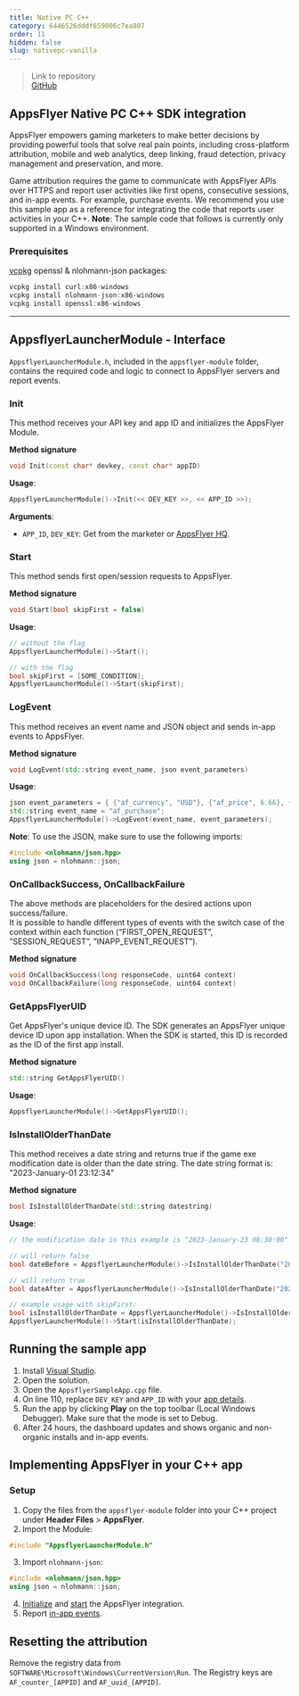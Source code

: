 ```yaml
---
title: Native PC C++
category: 6446526dddf659006c7ea807
order: 11
hidden: false
slug: nativepc-vanilla
---
```


> Link to repository  
> [GitHub](https://github.com/AppsFlyerSDK/appsflyer-native-pc-sample-app)

## AppsFlyer Native PC C++ SDK integration

AppsFlyer empowers gaming marketers to make better decisions by providing powerful tools that solve real pain points, including cross-platform attribution, mobile and web analytics, deep linking, fraud detection, privacy management and preservation, and more.

Game attribution requires the game to communicate with AppsFlyer APIs over HTTPS and report user activities like first opens, consecutive sessions, and in-app events. For example, purchase events.
We recommend you use this sample app as a reference for integrating the code that reports user activities in your C++. **Note**: The sample code that follows is currently only supported in a Windows environment.

### Prerequisites

[vcpkg](https://vcpkg.io/en/index.html) openssl & nlohmann-json packages:

```c++
vcpkg install curl:x86-windows
vcpkg install nlohmann-json:x86-windows
vcpkg install openssl:x86-windows
```

<hr/>

## AppsflyerLauncherModule - Interface

`AppsflyerLauncherModule.h`, included in the `appsflyer-module` folder, contains the required code and logic to connect to AppsFlyer servers and report events.

### Init

This method receives your API key and app ID and initializes the AppsFlyer Module.

**Method signature**

```c++
void Init(const char* devkey, const char* appID)
```

**Usage**:

```c++
AppsflyerLauncherModule()->Init(<< DEV_KEY >>, << APP_ID >>);
```

<span id="app-details">**Arguments**:</span>

- `APP_ID`, `DEV_KEY`: Get from the marketer or [AppsFlyer HQ](https://support.appsflyer.com/hc/en-us/articles/211719806-App-settings-#general-app-settings).

### Start

This method sends first open/session requests to AppsFlyer.

**Method signature**

```c++
void Start(bool skipFirst = false)
```

**Usage**:

```c++
// without the flag
AppsflyerLauncherModule()->Start();

// with the flag
bool skipFirst = [SOME_CONDITION];
AppsflyerLauncherModule()->Start(skipFirst);
```

### LogEvent

This method receives an event name and JSON object and sends in-app events to AppsFlyer.

**Method signature**

```c++
void LogEvent(std::string event_name, json event_parameters)
```

**Usage**:

```c++
json event_parameters = { {"af_currency", "USD"}, {"af_price", 6.66}, {"af_revenue", 24.12} };
std::string event_name = "af_purchase";
AppsflyerLauncherModule()->LogEvent(event_name, event_parameters);
```

**Note**: To use the JSON, make sure to use the following imports:

```c++
#include <nlohmann/json.hpp>
using json = nlohmann::json;
```

### OnCallbackSuccess, OnCallbackFailure

The above methods are placeholders for the desired actions upon success/failure.  
It is possible to handle different types of events with the switch case of the context within each function (“FIRST_OPEN_REQUEST”, ”SESSION_REQUEST”, ”INAPP_EVENT_REQUEST”).

**Method signature**

```c++
void OnCallbackSuccess(long responseCode, uint64 context)
void OnCallbackFailure(long responseCode, uint64 context)
```

### GetAppsFlyerUID

Get AppsFlyer's unique device ID. The SDK generates an AppsFlyer unique device ID upon app installation. When the SDK is started, this ID is recorded as the ID of the first app install.

**Method signature**

```c++
std::string GetAppsFlyerUID()
```

**Usage**:

```c++
AppsflyerLauncherModule()->GetAppsFlyerUID();
```

### IsInstallOlderThanDate

This method receives a date string and returns true if the game exe modification date is older than the date string. The date string format is: "2023-January-01 23:12:34"

**Method signature**

```c++
bool IsInstallOlderThanDate(std::string datestring)
```

**Usage**:

```c++
// the modification date in this example is "2023-January-23 08:30:00"

// will return false
bool dateBefore = AppsflyerLauncherModule()->IsInstallOlderThanDate("2023-January-01 23:12:34");

// will return true
bool dateAfter = AppsflyerLauncherModule()->IsInstallOlderThanDate("2023-April-10 23:12:34");

// example usage with skipFirst:
bool isInstallOlderThanDate = AppsflyerLauncherModule()->IsInstallOlderThanDate("2023-April-10 23:12:34");
AppsflyerLauncherModule()->Start(isInstallOlderThanDate);
```

## Running the sample app

1. Install [Visual Studio](https://visualstudio.microsoft.com/).
2. Open the solution.
3. Open the `AppsflyerSampleApp.cpp` file.
4. On line 110, replace `DEV_KEY` and `APP_ID` with your [app details](#app-details).
5. Run the app by clicking **Play** on the top toolbar (Local Windows Debugger). Make sure that the mode is set to Debug.
6. After 24 hours, the dashboard updates and shows organic and non-organic installs and in-app events.

## Implementing AppsFlyer in your C++ app

### Setup

1. Copy the files from the `appsflyer-module` folder into your C++ project under **Header Files** > **AppsFlyer**.
2. Import the Module:

```c++
#include "AppsflyerLauncherModule.h"
```

3. Import `nlohmann-json`:

```c++
#include <nlohmann/json.hpp>
using json = nlohmann::json;
```

4. [Initialize](#init) and [start](#start) the AppsFlyer integration.
5. Report [in-app events](#logevent).

## Resetting the attribution

Remove the registry data from `SOFTWARE\Microsoft\Windows\CurrentVersion\Run`. The Registry keys are `AF_counter_[APPID]` and `AF_uuid_[APPID]`.
